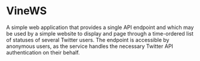 # VineWS
A simple web application that  provides a single API endpoint and which may be used by a simple website to display and page through a time-ordered list of statuses of several Twitter users. The endpoint is accessible by anonymous users, as the service handles the necessary Twitter API authentication on their behalf.
